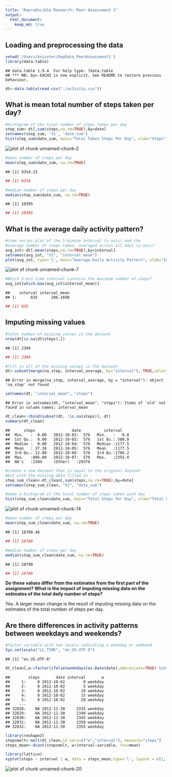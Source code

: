 ```yaml
---
title: "Reproducible Research: Peer Assessment 1"
output: 
  html_document:
    keep_md: true
---
```



## Loading and preprocessing the data


```r
setwd('/Users/knicoter/RepData_PeerAssessment1')
library(data.table)
```

```
## data.table 1.9.4  For help type: ?data.table
## *** NB: by=.EACHI is now explicit. See README to restore previous behaviour.
```

```r
dt<-data.table(read.csv("./activity.csv"))
```

## What is mean total number of steps taken per day?


```r
#histogram of the total number of steps taken per day
step_sum<-dt[,sum(steps,na.rm=TRUE),by=date]
setnames(step_sum, 'V1', 'date_sum')
hist(step_sum$date_sum, main="Total Taken Steps Per Day", xlab="Steps", ylab="Count")
```

![plot of chunk unnamed-chunk-2](figure/unnamed-chunk-2-1.png) 


```r
#mean number of steps per day
mean(step_sum$date_sum, na.rm=TRUE)
```

```
## [1] 9354.23
```


```r
## [1] 9354
```


```r
#median number of steps per day
median(step_sum$date_sum, na.rm=TRUE)
```

```
## [1] 10395
```


```r
## [1] 10395
```

## What is the average daily activity pattern?


```r
#time series plot of the 5-minute interval (x-axis) and the 
#average number of steps taken, averaged across all days (y-axis)
avg_int<-dt[,mean(steps,na.rm=TRUE),by=interval]
setnames(avg_int, "V1", "interval_mean")
plot(avg_int, type='l', main="Average Daily Activity Pattern", xlab="Interval", ylab="Steps")
```

![plot of chunk unnamed-chunk-7](figure/unnamed-chunk-7-1.png) 


```r
#Which 5-min time interval contains the maximum number of steps?
avg_int[which.max(avg_int$interval_mean)]
```

```
##    interval interval_mean
## 1:      835      206.1698
```


```r
## [1] 835
```

## Imputing missing values


```r
#total number of missing values in the dataset
nrow(dt[is.na(dt$steps),])
```

```
## [1] 2304
```


```r
## [1] 2304
```


```r
#fill in all of the missing values in the dataset
dt<-subset(merge(na_step, interval_average, by="interval"), TRUE,select=c(interval_mean, date, interval))
```

```
## Error in merge(na_step, interval_average, by = "interval"): object 'na_step' not found
```

```r
setnames(dt, "interval_mean", "steps")
```

```
## Error in setnames(dt, "interval_mean", "steps"): Items of 'old' not found in column names: interval_mean
```

```r
dt_clean<-rbind(subset(dt, !is.na(steps)), dt)
summary(dt_clean)
```

```
##      steps                date          interval     
##  Min.   :  0.00   2012-10-02:  576   Min.   :   0.0  
##  1st Qu.:  0.00   2012-10-03:  576   1st Qu.: 588.8  
##  Median :  0.00   2012-10-04:  576   Median :1177.5  
##  Mean   : 37.38   2012-10-05:  576   Mean   :1177.5  
##  3rd Qu.: 12.00   2012-10-06:  576   3rd Qu.:1766.2  
##  Max.   :806.00   2012-10-07:  576   Max.   :2355.0  
##  NA's   :2304     (Other)   :29376
```


```r
#create a new dataset that is equal to the original dataset 
#but with the missing data filled in
step_sum_clean<-dt_clean[,sum(steps,na.rm=TRUE),by=date]
setnames(step_sum_clean, "V1", "date_sum")
```


```r
#make a histogram of the total number of steps taken each day
hist(step_sum_clean$date_sum, main="Total Steps Per Day", xlab="Total Steps")
```

![plot of chunk unnamed-chunk-14](figure/unnamed-chunk-14-1.png) 


```r
#mean number of steps per day
mean(step_sum_clean$date_sum, na.rm=TRUE)
```

```
## [1] 18708.46
```


```r
## [1] 10766
```


```r
#median number of steps per day
median(step_sum_clean$date_sum, na.rm=TRUE)
```

```
## [1] 20790
```


```r
## [1] 10766
```

**Do these values differ from the estimates from the first part of the assignment? What is the impact of imputing missing data on the estimates of the total daily number of steps?**

Yes. A larger mean change is the result of imputing missing data on the estimates of the total number of steps per day.

## Are there differences in activity patterns between weekdays and weekends?


```r
#factor variable with two levels indicating a weekday or weekend
Sys.setlocale("LC_TIME", "en_US.UTF-8")
```

```
## [1] "en_US.UTF-8"
```

```r
dt_clean[,w:=factor(ifelse(weekdays(as.Date(date),abbreviate=TRUE) %in% c("Sat","Sun"), "weekend","weekday"))]
```

```
##        steps       date interval       w
##     1:     0 2012-10-02        0 weekday
##     2:     0 2012-10-02        5 weekday
##     3:     0 2012-10-02       10 weekday
##     4:     0 2012-10-02       15 weekday
##     5:     0 2012-10-02       20 weekday
##    ---                                  
## 32828:    NA 2012-11-30     2335 weekday
## 32829:    NA 2012-11-30     2340 weekday
## 32830:    NA 2012-11-30     2345 weekday
## 32831:    NA 2012-11-30     2350 weekday
## 32832:    NA 2012-11-30     2355 weekday
```


```r
library(reshape2)
stepsmelt<-melt(dt_clean,id.vars=c("w","interval"), measure="steps")
steps_mean<-dcast(stepsmelt, w+interval~variable, fun=mean)

library(lattice)
xyplot(steps ~ interval | w, data = steps_mean,type='l', layout = c(1, 2), ylab="Number of Steps")
```

![plot of chunk unnamed-chunk-20](figure/unnamed-chunk-20-1.png) 
